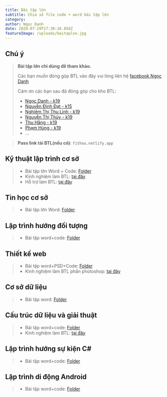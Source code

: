 ```yaml
---
title: Bài tập lớn
subtitle: Chia sẻ file code + word bài tập lớn
category:
author: Ngọc Danh
date: 2020-07-29T17:30:16.858Z
featureImage: /uploads/baitaplon.jpg
---
```

## Chú ý
> **Bài tập lớn chỉ dùng để tham khảo.**
>
> Các bạn muốn đóng góp BTL vào đây vui lòng liên hệ [facebook Ngọc Danh](https://www.facebook.com/ngocdanh0508)
>
> Cám ơn các bạn sau đã đóng góp cho kho BTL:
>- [Ngọc Danh - k19](https://www.facebook.com/ngocdanh0508)
>- [Nguyễn Đình Đạt - k15](https://www.facebook.com/friends/?profile_id=100001624700614)
>- [Nghiêm Thị Thu Linh - k19](https://www.facebook.com/nghiemlinhnq)
>- [Nguyễn Thị Thủy - k19](https://www.facebook.com/anlinh.nguyen.370)
>- [Thu Hằng - k19](https://www.facebook.com/hoang.minhtu.1610)
>- [Phạm Hùng - k19](https://www.facebook.com/hungggg1)
>- ... 

> **Pass link tải BTL(nếu có)**: `fithou.netlify.app`
## Kỹ thuật lập trình cơ sở
>- Bài tập lớn Word + Code: [Folder](https://bit.ly/3lznNFh)
>- Kinh nghiệm làm BTL: [tại đây](/kinh-nghiem-lam-bai-tap-lon-ky-thuat-lap-trinh-co-so)
>- Hỗ trợ làm BTL: [tại đây](/ho-tro-lam-bai-tap-lon-ky-thuat-lap-trinh-co-so)
## Tin học cơ sở
>- Bài tập lớn Word: [Folder](https://bit.ly/35IDhQL)
## Lập trình hướng đối tượng
>- Bài tập word+code: [Folder](https://bit.ly/33RAwwZ)
## Thiết kế web
>- Bài tập word+PSD+Code: [Folder](https://bit.ly/33QGa2w)
>- Kinh nghiệm làm BTL phần photoshop: [tại đây](/kinh-nghiem-lam-btl-thiet-ke-web-photoshop)
## Cơ sở dữ liệu
>- Bài tập word: [Folder](https://bit.ly/2GX4DKw)
## Cấu trúc dữ liệu và giải thuật
>- Bài tập word+code: [Folder](https://bit.ly/33NCdLY)
>- Kinh nghiệm làm BTL: [tại đây](/kinh-nghiem-btl-cau-truc-giai-thuat)
## Lập trình hướng sự kiện C#
>- Bài tập word+code: [Folder](https://bit.ly/3kzKzN2)
## Lập trình di động Android
>- Bài tập word+code: [Folder](https://bit.ly/3oxYo0X)
